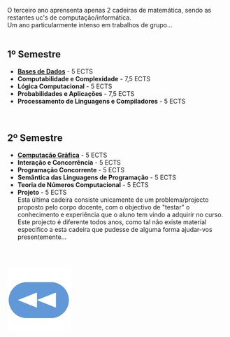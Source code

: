 O terceiro ano aprensenta apenas 2 cadeiras de matemática, sendo as restantes uc's de computação/informática.
<br>Um ano particularmente intenso em trabalhos de grupo...<br><br>

## 1º Semestre
* [**Bases de Dados**](1sem/BD/README.md) - 5 ECTS
* **Computabilidade e Complexidade** - 7,5 ECTS
* **Lógica Computacional** - 5 ECTS
* **Probabilidades e Aplicações** - 7,5 ECTS
* **Processamento de Linguagens e Compiladores** - 5 ECTS
<br><br><br>
## 2º Semestre
* [**Computação Gráfica**](2sem/CG/README.md) - 5 ECTS
* **Interação e Concorrência** - 5 ECTS
* **Programação Concorrente** - 5 ECTS
* **Semântica das Linguagens de Programação** - 5 ECTS
* **Teoria de Números Computacional** - 5 ECTS
* **Projeto** - 5 ECTS
<br>Esta última cadeira consiste unicamente de um problema/projecto proposto pelo corpo docente, com o objectivo de "testar" o conhecimento e experiência que o aluno tem vindo a adquirir no curso. Este projecto é diferente todos anos, como tal não existe material especifico a esta cadeira que pudesse de alguma forma ajudar-vos presentemente...

<br><br>

[![retroceder](https://raw.githubusercontent.com/David81820/Recursos-LCC/main/Rewind.png)](https://david81820.github.io/Recursos-LCC)
